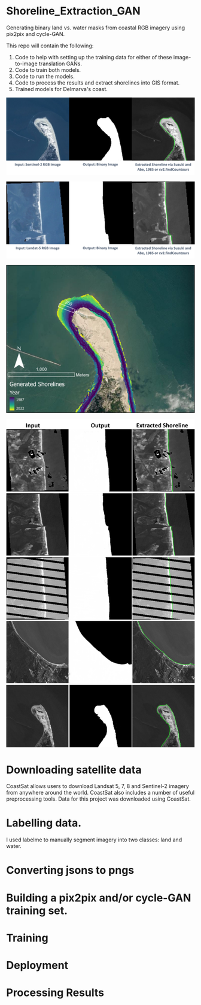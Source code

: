# Shoreline_Extraction_GAN

Generating binary land vs. water masks from coastal RGB imagery using pix2pix and cycle-GAN.

This repo will contain the following:
1. Code to help with setting up the training data for either of these image-to-image translation GANs.
2. Code to train both models.
3. Code to run the models.
4. Code to process the results and extract shorelines into GIS format.
5. Trained models for Delmarva's coast.

![cape_ex](/images/capehenlopen_ex.png)

![iri_ex](/images/iri_example.png)

![cape_map](/images/capeHenlopen_length_years.png)

![more_examples](/images/input_output_shoreline.png)


# Downloading satellite data

CoastSat allows users to download Landsat 5, 7, 8 and Sentinel-2 imagery from anywhere around the world.
CoastSat also includes a number of useful preprocessing tools.
Data for this project was downloaded using CoastSat.

# Labelling data.

I used labelme to manually segment imagery into two classes: land and water.

# Converting jsons to pngs

# Building a pix2pix and/or cycle-GAN training set.

# Training

# Deployment

# Processing Results



